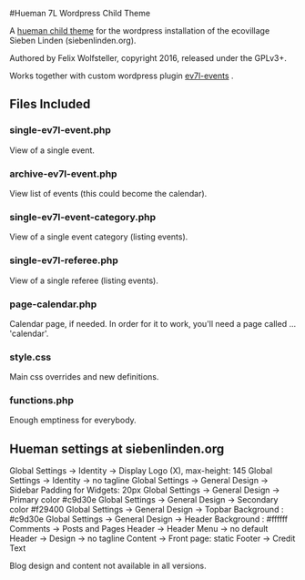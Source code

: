 #Hueman 7L Wordpress Child Theme

A [hueman child theme](http://presscustomizr.com/hueman/) for the wordpress installation of the ecovillage Sieben Linden (siebenlinden.org).

Authored by Felix Wolfsteller, copyright 2016, released under the GPLv3+.

Works together with custom wordpress plugin [ev7l-events](https://github.com/ecovillage/ev7l-events) .

## Files Included

### single-ev7l-event.php

View of a single event.

### archive-ev7l-event.php

View list of events (this could become the calendar).

### single-ev7l-event-category.php

View of a single event category (listing events).

### single-ev7l-referee.php

View of a single referee (listing events).

### page-calendar.php

Calendar page, if needed.  In order for it to work, you'll need a page called ... 'calendar'.

### style.css

Main css overrides and new definitions.

### functions.php

Enough emptiness for everybody.


## Hueman settings at siebenlinden.org

Global Settings -> Identity -> Display Logo (X), max-height: 145
Global Settings -> Identity -> no tagline
Global Settings -> General Design -> Sidebar Padding for Widgets: 20px
Global Settings -> General Design -> Primary color #c9d30e
Global Settings -> General Design -> Secondary color #f29400
Global Settings -> General Design -> Topbar Background : #c9d30e
Global Settings -> General Design -> Header Background : #ffffff
Comments -> Posts and Pages
Header -> Header Menu -> no default
Header -> Design -> no tagline
Content -> Front page: static
Footer -> Credit Text

Blog design and content not available in all versions.
